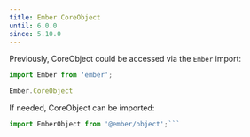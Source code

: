 ```yaml
---
title: Ember.CoreObject
until: 6.0.0
since: 5.10.0
---
```



Previously, CoreObject could be accessed via the `Ember` import:
```js
import Ember from 'ember';

Ember.CoreObject

```

 If needed, CoreObject can be imported:
```js
import EmberObject from '@ember/object';```
